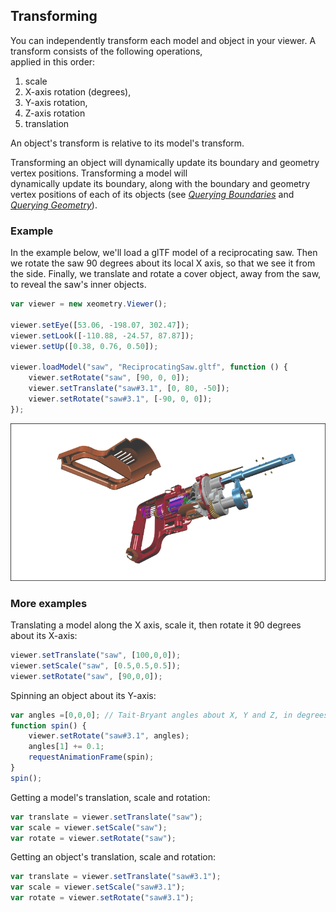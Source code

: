 ## Transforming

You can independently transform each model and object in your viewer. A transform consists of the following operations,  
applied in this order:

1. scale
2. X-axis rotation \(degrees\),
3. Y-axis rotation,
4. Z-axis rotation
5. translation

An object's transform is relative to its model's transform.

Transforming an object will dynamically update its boundary and geometry vertex positions. Transforming a model will  
dynamically update its boundary, along with the boundary and geometry vertex positions of each of its objects \(see [_Querying Boundaries_](queryingBoundaries.md) and [_Querying Geometry_](queryingGeometry.md)\).

### Example

In the example below, we'll load a glTF model of a reciprocating saw. Then we rotate the saw 90 degrees about its local X axis, so that we see it from the side. Finally, we translate and rotate a cover object,  away from the saw, to reveal the saw's inner objects.

```javascript
var viewer = new xeometry.Viewer();

viewer.setEye([53.06, -198.07, 302.47]);
viewer.setLook([-110.88, -24.57, 87.87]);
viewer.setUp([0.38, 0.76, 0.50]);

viewer.loadModel("saw", "ReciprocatingSaw.gltf", function () {
    viewer.setRotate("saw", [90, 0, 0]);
    viewer.setTranslate("saw#3.1", [0, 80, -50]);
    viewer.setRotate("saw#3.1", [-90, 0, 0]);
});
```

[![](assets/transforms.png)](http://xeolabs.com/xeometry/examples/#guidebook_transforming)

### More examples

Translating a model along the X axis, scale it, then rotate it 90 degrees about its X-axis:

```javascript
viewer.setTranslate("saw", [100,0,0]);
viewer.setScale("saw", [0.5,0.5,0.5]);
viewer.setRotate("saw", [90,0,0]);
```

Spinning an object about its Y-axis:

```javascript
var angles =[0,0,0]; // Tait-Bryant angles about X, Y and Z, in degrees
function spin() {
    viewer.setRotate("saw#3.1", angles);
    angles[1] += 0.1;
    requestAnimationFrame(spin);
}
spin();
```

Getting a model's translation, scale and rotation:

```javascript
var translate = viewer.setTranslate("saw");
var scale = viewer.setScale("saw");
var rotate = viewer.setRotate("saw");
```

Getting an object's translation, scale and rotation:

```javascript
var translate = viewer.setTranslate("saw#3.1");
var scale = viewer.setScale("saw#3.1");
var rotate = viewer.setRotate("saw#3.1");
```



